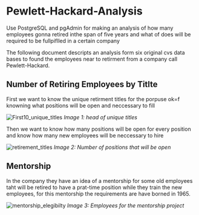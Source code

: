 # Pewlett-Hackard-Analysis
Use PostgreSQL and pgAdmin for making an analysis of how many employees gonna retired inthe span of five years and what of does will be required to be fullpiflled in a certain company

The following document descripts an analysis form six original cvs data bases to found the employees near to retirment from a 
company call Pewlett-Hackard.

## Number of Retiring Employees by Titlte

First we want to know the unique retirment titles for the porpuse ok=f knowning what positions will be open and neccessary to fill

![First10_unique_titles](https://user-images.githubusercontent.com/21062253/140702590-78067270-ebaf-49c6-b12b-d73a56c2b1e6.png)
                                                                                                                                                                                                                               _Image 1: head of unique titles_

Then we want to know how many positions will be open for every position and know how many new employees will be neccessary to hire

![retirement_titles](https://user-images.githubusercontent.com/21062253/140703025-373734e2-e868-4504-87c3-2e9b1baf6ac6.png)
                                                                                                                                                                                                                 _Image 2: Number of positions that will be open_

## Mentorship

In the company they have an idea of a mentorship for some old employees taht will be retired to have a prat-time position while they train the new employees, for this mentorship the requirements are have borned in 1965.

![mentorship_elegibilty](https://user-images.githubusercontent.com/21062253/140703375-72212f0c-c36c-42ed-bcd9-bfb91b13cb1f.png)
                                                                                                                                                                                                                            _Image 3: Employees for the mentorship project_
 
